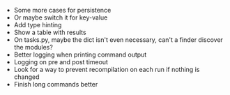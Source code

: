 * Some more cases for persistence
* Or maybe switch it for key-value
* Add type hinting
* Show a table with results
* On tasks.py, maybe the dict isn't even necessary, can't a finder discover the modules?
* Better logging when printing command output
* Logging on pre and post timeout
* Look for a way to prevent recompilation on each run if nothing is changed
* Finish long commands better
